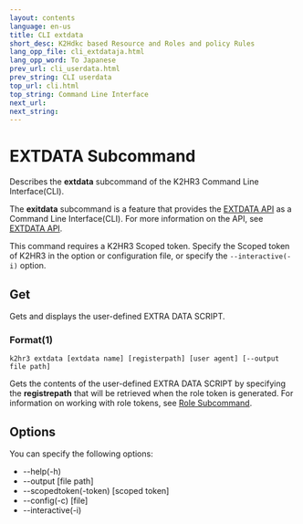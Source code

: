 ```yaml
---
layout: contents
language: en-us
title: CLI extdata
short_desc: K2Hdkc based Resource and Roles and policy Rules
lang_opp_file: cli_extdataja.html
lang_opp_word: To Japanese
prev_url: cli_userdata.html
prev_string: CLI userdata
top_url: cli.html
top_string: Command Line Interface
next_url: 
next_string: 
---
```


# EXTDATA Subcommand
Describes the **extdata** subcommand of the K2HR3 Command Line Interface(CLI).

The **exitdata** subcommand is a feature that provides the [EXTDATA API](api_extdata.html) as a Command Line Interface(CLI).
For more information on the API, see [EXTDATA API](api_extdata.html).

This command requires a K2HR3 Scoped token. Specify the Scoped token of K2HR3 in the option or configuration file, or specify the `--interactive(-i)` option.

## Get
Gets and displays the user-defined EXTRA DATA SCRIPT.

### Format(1)
```
k2hr3 extdata [extdata name] [registerpath] [user agent] [--output file path]
```
Gets the contents of the user-defined EXTRA DATA SCRIPT by specifying the **registrepath** that will be retrieved when the role token is generated.
For information on working with role tokens, see [Role Subcommand](cli_role.html).

## Options
You can specify the following options:
- -\-help(-h)
- -\-output [file path]
- -\-scopedtoken(-token) [scoped token]
- -\-config(-c) [file]
- -\-interactive(-i)
